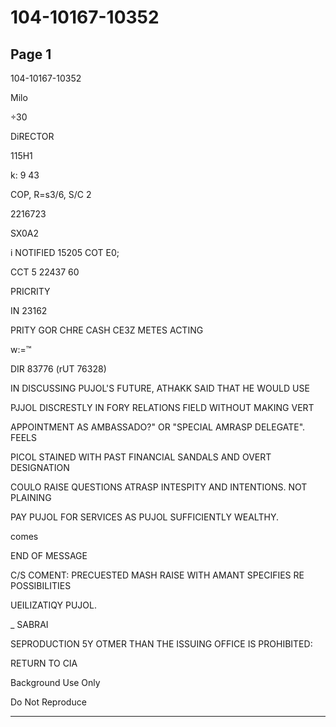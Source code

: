 # 104-10167-10352

## Page 1

104-10167-10352

Milo

÷30

DiRECTOR

115H1

k: 9 43

COP, R=s3/6, S/C 2

2216723

SX0A2

i NOTIFIED 15205 COT E0;

CCT 5 22437 60

PRICRITY

IN 23162

PRITY GOR CHRE CASH CE3Z METES ACTING

w:=™

DIR 83776 (rUT 76328)

IN DISCUSSING PUJOL'S FUTURE, ATHAKK SAID THAT HE WOULD USE

PJJOL DISCRESTLY IN FORY RELATIONS FIELD WITHOUT MAKING VERT

APPOINTMENT AS AMBASSADO?" OR "SPECIAL AMRASP DELEGATE". FEELS

PICOL STAINED WITH PAST FINANCIAL SANDALS AND OVERT DESIGNATION

COULO RAISE QUESTIONS ATRASP INTESPITY AND INTENTIONS. NOT PLAINING

PAY PUJOL FOR SERVICES AS PUJOL SUFFICIENTLY WEALTHY.

comes

END OF MESSAGE

C/S COMENT: PRECUESTED MASH RAISE WITH AMANT SPECIFIES RE POSSIBILITIES

UEILIZATIQY PUJOL.

_ SABRAI

SEPRODUCTION 5Y OTMER THAN THE ISSUING OFFICE IS PROHIBITED:

RETURN TO CIA

Background Use Only

Do Not Reproduce

---

